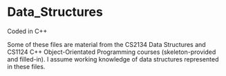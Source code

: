 ﻿# Data_Structures
Coded in C++

Some of these files are material from the CS2134 Data Structures and CS1124 C++ Object-Orientated Programming courses (skeleton-provided and filled-in).
I assume working knowledge of data structures represented in these files.
